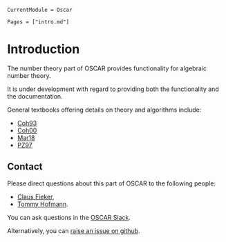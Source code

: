 ```@meta
CurrentModule = Oscar
```

```@contents
Pages = ["intro.md"]
```

# Introduction

The number theory part of OSCAR provides functionality for algebraic number theory.

It is under development with regard to providing both the functionality and the documentation. 

General textbooks offering details on theory and algorithms include:
- [Coh93](@cite)
- [Coh00](@cite)
- [Mar18](@cite)
- [PZ97](@cite)


## Contact

Please direct questions about this part of OSCAR to the following people:
* [Claus Fieker](https://www.mathematik.uni-kl.de/en/agag/people/head/prof-dr-claus-fieker),
* [Tommy Hofmann](https://www.thofma.com/).

You can ask questions in the [OSCAR Slack](https://www.oscar-system.org/community/#slack).

Alternatively, you can [raise an issue on github](https://www.oscar-system.org/community/#how-to-report-issues).
